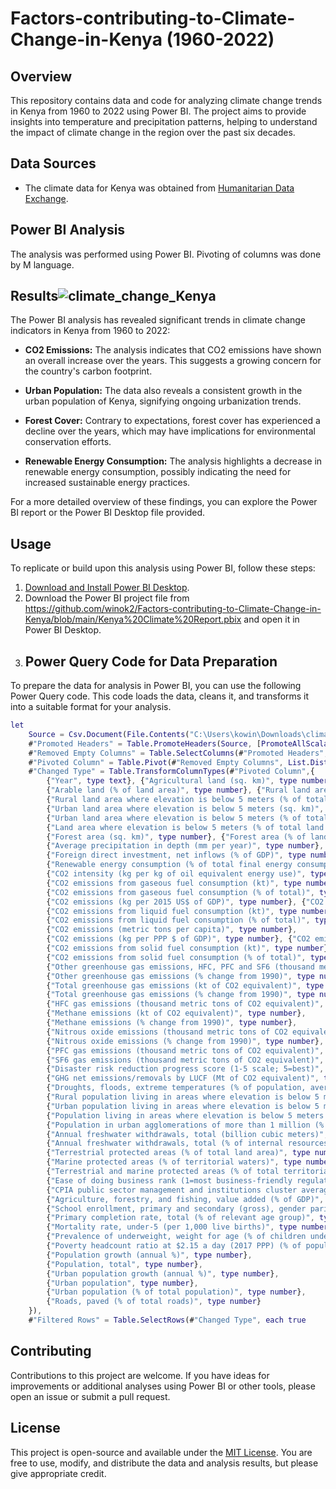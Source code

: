 # Factors-contributing-to-Climate-Change-in-Kenya (1960-2022)


## Overview
This repository contains data and code for analyzing climate change trends in Kenya from 1960 to 2022 using Power BI. The project aims to provide insights into temperature and precipitation patterns, helping to understand the impact of climate change in the region over the past six decades.

## Data Sources
- The climate data for Kenya was obtained from [Humanitarian Data Exchange](https://data.humdata.org/dataset/08847ef3-da1c-4be4-8674-9707fe84128b/resource/4620d328-a2d2-4b5f-9eeb-f07e5bf95c9b/download/climate-change_ken.csv).
  
## Power BI Analysis
The analysis was performed using Power BI. Pivoting of columns was done by M language.


## Results![climate_change_Kenya](https://github.com/winok2/Factors-contributing-to-Climate-Change-in-Kenya/assets/137515971/20453b0c-b13a-47b7-9679-0d7b7737b031)

The Power BI analysis has revealed significant trends in climate change indicators in Kenya from 1960 to 2022:

- **CO2 Emissions:** The analysis indicates that CO2 emissions have shown an overall increase over the years. This suggests a growing concern for the country's carbon footprint.

- **Urban Population:** The data also reveals a consistent growth in the urban population of Kenya, signifying ongoing urbanization trends.

- **Forest Cover:** Contrary to expectations, forest cover has experienced a decline over the years, which may have implications for environmental conservation efforts.

- **Renewable Energy Consumption:** The analysis highlights a decrease in renewable energy consumption, possibly indicating the need for increased sustainable energy practices.

For a more detailed overview of these findings, you can explore the Power BI report or the Power BI Desktop file provided.


## Usage
To replicate or build upon this analysis using Power BI, follow these steps:
1. [Download and Install Power BI Desktop](https://powerbi.microsoft.com/en-us/desktop/).
2. Download the Power BI project file from https://github.com/winok2/Factors-contributing-to-Climate-Change-in-Kenya/blob/main/Kenya%20Climate%20Report.pbix and open it in Power BI Desktop.
3. ## Power Query Code for Data Preparation
To prepare the data for analysis in Power BI, you can use the following Power Query code. This code loads the data, cleans it, and transforms it into a suitable format for your analysis.

```M
let
    Source = Csv.Document(File.Contents("C:\Users\kowin\Downloads\climate-change_ken.csv"),[Delimiter=",", Encoding=1252]),
    #"Promoted Headers" = Table.PromoteHeaders(Source, [PromoteAllScalars=true]),
    #"Removed Empty Columns" = Table.SelectColumns(#"Promoted Headers", {"Year", "Indicator Name", "Value"}),
    #"Pivoted Column" = Table.Pivot(#"Removed Empty Columns", List.Distinct(#"Removed Empty Columns"[#"Indicator Name"]), "Indicator Name", "Value"),
    #"Changed Type" = Table.TransformColumnTypes(#"Pivoted Column",{
        {"Year", type text}, {"Agricultural land (sq. km)", type number}, {"Agricultural land (% of land area)", type number},
        {"Arable land (% of land area)", type number}, {"Rural land area where elevation is below 5 meters (sq. km)", type number},
        {"Rural land area where elevation is below 5 meters (% of total land area)", type number},
        {"Urban land area where elevation is below 5 meters (sq. km)", type number},
        {"Urban land area where elevation is below 5 meters (% of total land area)", type number},
        {"Land area where elevation is below 5 meters (% of total land area)", type number},
        {"Forest area (sq. km)", type number}, {"Forest area (% of land area)", type number},
        {"Average precipitation in depth (mm per year)", type number}, {"Cereal yield (kg per hectare)", type number},
        {"Foreign direct investment, net inflows (% of GDP)", type number}, {"Access to electricity (% of population)", type number},
        {"Renewable energy consumption (% of total final energy consumption)", type number},
        {"CO2 intensity (kg per kg of oil equivalent energy use)", type number},
        {"CO2 emissions from gaseous fuel consumption (kt)", type number},
        {"CO2 emissions from gaseous fuel consumption (% of total)", type number},
        {"CO2 emissions (kg per 2015 US$ of GDP)", type number}, {"CO2 emissions (kt)", type number},
        {"CO2 emissions from liquid fuel consumption (kt)", type number},
        {"CO2 emissions from liquid fuel consumption (% of total)", type number},
        {"CO2 emissions (metric tons per capita)", type number},
        {"CO2 emissions (kg per PPP $ of GDP)", type number}, {"CO2 emissions (kg per 2017 PPP $ of GDP)", type number},
        {"CO2 emissions from solid fuel consumption (kt)", type number},
        {"CO2 emissions from solid fuel consumption (% of total)", type number},
        {"Other greenhouse gas emissions, HFC, PFC and SF6 (thousand metric tons of CO2 equivalent)", type number},
        {"Other greenhouse gas emissions (% change from 1990)", type number},
        {"Total greenhouse gas emissions (kt of CO2 equivalent)", type number},
        {"Total greenhouse gas emissions (% change from 1990)", type number},
        {"HFC gas emissions (thousand metric tons of CO2 equivalent)", type number},
        {"Methane emissions (kt of CO2 equivalent)", type number},
        {"Methane emissions (% change from 1990)", type number},
        {"Nitrous oxide emissions (thousand metric tons of CO2 equivalent)", type number},
        {"Nitrous oxide emissions (% change from 1990)", type number},
        {"PFC gas emissions (thousand metric tons of CO2 equivalent)", type number},
        {"SF6 gas emissions (thousand metric tons of CO2 equivalent)", type number},
        {"Disaster risk reduction progress score (1-5 scale; 5=best)", type number},
        {"GHG net emissions/removals by LUCF (Mt of CO2 equivalent)", type number},
        {"Droughts, floods, extreme temperatures (% of population, average 1990-2009)", type number},
        {"Rural population living in areas where elevation is below 5 meters (% of total population)", type number},
        {"Urban population living in areas where elevation is below 5 meters (% of total population)", type number},
        {"Population living in areas where elevation is below 5 meters (% of total population)", type number},
        {"Population in urban agglomerations of more than 1 million (% of total population)", type number},
        {"Annual freshwater withdrawals, total (billion cubic meters)", type number},
        {"Annual freshwater withdrawals, total (% of internal resources)", type number},
        {"Terrestrial protected areas (% of total land area)", type number},
        {"Marine protected areas (% of territorial waters)", type number},
        {"Terrestrial and marine protected areas (% of total territorial area)", type number},
        {"Ease of doing business rank (1=most business-friendly regulations)", type number},
        {"CPIA public sector management and institutions cluster average (1=low to 6=high)", type number},
        {"Agriculture, forestry, and fishing, value added (% of GDP)", type number},
        {"School enrollment, primary and secondary (gross), gender parity index (GPI)", type number},
        {"Primary completion rate, total (% of relevant age group)", type number},
        {"Mortality rate, under-5 (per 1,000 live births)", type number},
        {"Prevalence of underweight, weight for age (% of children under 5)", type number},
        {"Poverty headcount ratio at $2.15 a day (2017 PPP) (% of population)", type number},
        {"Population growth (annual %)", type number},
        {"Population, total", type number},
        {"Urban population growth (annual %)", type number},
        {"Urban population", type number},
        {"Urban population (% of total population)", type number},
        {"Roads, paved (% of total roads)", type number}
    }),
    #"Filtered Rows" = Table.SelectRows(#"Changed Type", each true
```

## Contributing
Contributions to this project are welcome. If you have ideas for improvements or additional analyses using Power BI or other tools, please open an issue or submit a pull request.

## License
This project is open-source and available under the [MIT License](LICENSE). You are free to use, modify, and distribute the data and analysis results, but please give appropriate credit.

